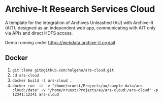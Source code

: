 # Archive-It Research Services Cloud

A template for the integration of Archives Unleashed (AU) with Archive-It (AIT), designed as an independent web app, communicating with AIT only via APIs and direct HDFS access.

Demo running under https://webdata.archive-it.org/ait

## Docker

1. `git clone git@github.com:helgeho/ars-cloud.git`
2. `cd ars-cloud`
3. `docker build -t ars-cloud .`
4. `docker run -it -v "/home/nruest/Projects/au/sample-data/ars-cloud:/data" -v "/home/nruest/Projects/au/ars-cloud:/ars-cloud" -p 12341:12341 ars-cloud`
